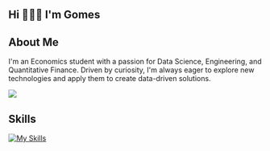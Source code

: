 <h2 align="left">Hi 🧑🏻‍💻 I'm Gomes</h1>
<h2>About Me</h2>
           
<p>
  I'm an Economics student with a passion for Data Science, Engineering, and Quantitative Finance. Driven by curiosity, I'm always eager to explore new technologies and apply them to create data-driven solutions.
</p>

 

<a href="https://github.com/gomes0499">
  <img align="center" src="https://github-readme-stats.vercel.app/api?username=gomes0499&show_icons=true&theme=react&count_private=false&include_all_commits=true" />
</a>


<h2>Skills</h2>

[![My Skills](https://skillicons.dev/icons?i=python,aws,gcp,azure,docker,kubernetes,ansible,linux,postgres,mongodb,prometheus,grafana&perline=6)](https://skillicons.dev)

